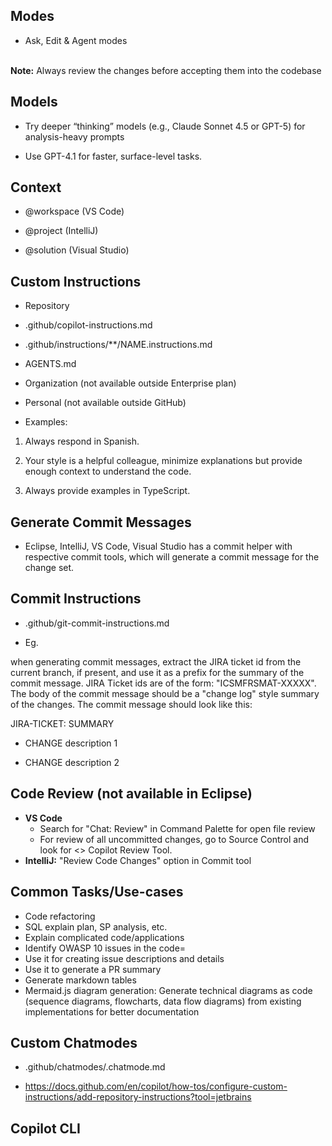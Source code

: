 ## Modes

- Ask, Edit & Agent modes

<br> **Note:** Always review the changes before accepting them into the codebase

  

## Models

- Try deeper “thinking” models (e.g., Claude Sonnet 4.5 or GPT-5) for analysis-heavy prompts

- Use GPT-4.1 for faster, surface-level tasks.

  

## Context

- @workspace (VS Code)

- @project (IntelliJ)

- @solution (Visual Studio)

  

## Custom Instructions

- Repository

- .github/copilot-instructions.md

- .github/instructions/**/NAME.instructions.md

- AGENTS.md

- Organization (not available outside Enterprise plan)

- Personal (not available outside GitHub)

- Examples:

1. Always respond in Spanish.

2. Your style is a helpful colleague, minimize explanations but provide enough context to understand the code.

3. Always provide examples in TypeScript.

  

## Generate Commit Messages

- Eclipse, IntelliJ, VS Code, Visual Studio has a commit helper with respective commit tools, which will generate a commit message for the change set.

  

## Commit Instructions

- .github/git-commit-instructions.md

- Eg.

when generating commit messages, extract the JIRA ticket id from the current branch, if present, and use it as a prefix for the summary of the commit message. JIRA Ticket ids are of the form: "ICSMFRSMAT-XXXXX". The body of the commit message should be a "change log" style summary of the changes. The commit message should look like this:

JIRA-TICKET: SUMMARY

- CHANGE description 1

- CHANGE description 2

  

## Code Review (not available in Eclipse)

- **VS Code** 
	- Search for "Chat: Review" in Command Palette for open file review
	- For review of all uncommitted changes, go to Source Control and look for <> Copilot Review Tool.
- **IntelliJ:** "Review Code Changes" option in Commit tool  

## Common Tasks/Use-cases

- Code refactoring
- SQL explain plan, SP analysis, etc.
- Explain complicated code/applications
- Identify OWASP 10 issues in the code=
- Use it for creating issue descriptions and details
- Use it to generate a PR summary
- Generate markdown tables
- Mermaid.js diagram generation: Generate technical diagrams as code (sequence diagrams, flowcharts, data flow diagrams) from existing implementations for better documentation

## Custom Chatmodes

- .github/chatmodes/<Chat Mode Name>.chatmode.md

- https://docs.github.com/en/copilot/how-tos/configure-custom-instructions/add-repository-instructions?tool=jetbrains

  

## Copilot CLI